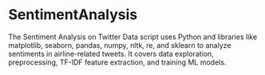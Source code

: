 # SentimentAnalysis
The Sentiment Analysis on Twitter Data script uses Python and libraries like matplotlib, seaborn, pandas, numpy, nltk, re, and sklearn to analyze sentiments in airline-related tweets. It covers data exploration, preprocessing, TF-IDF feature extraction, and training ML models.
